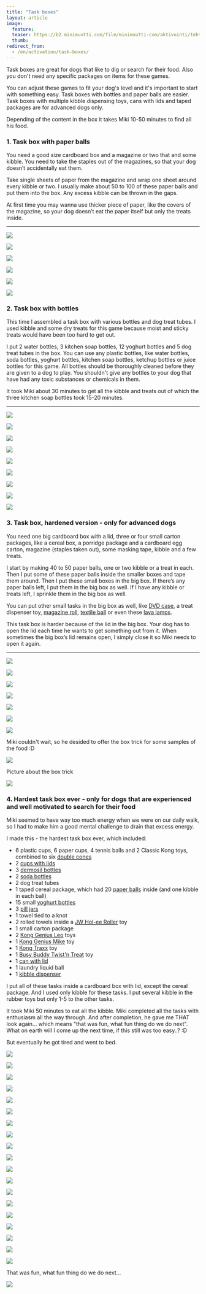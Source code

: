 ```yaml
---
title: "Task boxes"
layout: article
image:
  feature:
  teaser: https://b2.minimuutti.com/file/minimuutti-com/aktivointi/tehtavalaatikko-pulloilla/DSC52610-245px.jpg
  thumb:
redirect_from:
  - /en/activation/task-boxes/
---
```


Task boxes are great for dogs that like to dig or search for their food. Also you don't need any specific packages on items for these games.

You can adjust these games to fit your dog's level and it's important to start with something easy. Task boxes with bottles and paper balls are easier. Task boxes with multiple kibble dispensing toys, cans with lids and taped packages are for advanced dogs only.

Depending of the content in the box it takes Miki 10-50 minutes to find all his food.

### 1. Task box with paper balls

You need a good size cardboard box and a magazine or two that and some kibble. You need to take the staples out of the magazines, so that your dog doesn’t accidentally eat them.

Take single sheets of paper from the magazine and wrap one sheet around every kibble or two. I usually make about 50 to 100 of these paper balls and put them into the box. Any excess kibble can be thrown in the gaps.

At first time you may wanna use thicker piece of paper, like the covers of the magazine, so your dog doesn’t eat the paper itself but only the treats inside.

---

![](https://b2.minimuutti.com/file/minimuutti-com/aktivointi/tehtavalaatikko-paperipalloilla/DS06162-800px.jpg)

![](https://b2.minimuutti.com/file/minimuutti-com/aktivointi/tehtavalaatikko-paperipalloilla/DS06191-800px.jpg)

![](https://b2.minimuutti.com/file/minimuutti-com/aktivointi/tehtavalaatikko-paperipalloilla/DS06203-800px.jpg)

![](https://b2.minimuutti.com/file/minimuutti-com/aktivointi/tehtavalaatikko-paperipalloilla/DS06186-800px.jpg)

![](https://b2.minimuutti.com/file/minimuutti-com/aktivointi/tehtavalaatikko-paperipalloilla/DS06215-800px.jpg)

![](https://b2.minimuutti.com/file/minimuutti-com/aktivointi/tehtavalaatikko-paperipalloilla/DS06228-800px.jpg)

### 2. Task box with bottles

This time I assembled a task box with various bottles and dog treat tubes. I used kibble and some dry treats for this game because moist and sticky treats would have been too hard to get out.

I put 2 water bottles, 3 kitchen soap bottles, 12 yoghurt bottles and 5 dog treat tubes in the box. You can use any plastic bottles, like water bottles, soda bottles, yoghurt bottles, kitchen soap bottles, ketchup bottles or juice bottles for this game. All bottles should be thoroughly cleaned before they are given to a dog to play. You shouldn't give any bottles to your dog that have had any toxic substances or chemicals in them.

It took Miki about 30 minutes to get all the kibble and treats out of which the three kitchen soap bottles took 15-20 minutes.

---

![](https://b2.minimuutti.com/file/minimuutti-com/aktivointi/tehtavalaatikko-pulloilla/DSC52610-800px.jpg)

![](https://b2.minimuutti.com/file/minimuutti-com/aktivointi/tehtavalaatikko-pulloilla/DSC52647-800px.jpg)

![](https://b2.minimuutti.com/file/minimuutti-com/aktivointi/tehtavalaatikko-pulloilla/DSC52801-800px.jpg)

![](https://b2.minimuutti.com/file/minimuutti-com/aktivointi/tehtavalaatikko-pulloilla/DSC52815-800px.jpg)

![](https://b2.minimuutti.com/file/minimuutti-com/aktivointi/tehtavalaatikko-pulloilla/DSC52847-800px.jpg)

![](https://b2.minimuutti.com/file/minimuutti-com/aktivointi/tehtavalaatikko-pulloilla/DSC52876-800px.jpg)

![](https://b2.minimuutti.com/file/minimuutti-com/aktivointi/tehtavalaatikko-pulloilla/DSC52899-800px.jpg)

![](https://b2.minimuutti.com/file/minimuutti-com/aktivointi/tehtavalaatikko-pulloilla/DSC52908-800px.jpg)

![](https://b2.minimuutti.com/file/minimuutti-com/aktivointi/tehtavalaatikko-pulloilla/DSC52918-800px.jpg)

### 3. Task box, hardened version - only for advanced dogs

You need one big cardboard box with a lid, three or four small carton packages, like a cereal box, a porridge package and a cardboard egg carton, magazine (staples taken out), some masking tape, kibble and a few treats.

I start by making 40 to 50 paper balls, one or two kibble or a treat in each. Then I put some of these paper balls inside the smaller boxes and tape them around. Then I put these small boxes in the big box. If there’s any paper balls left, I put them in the big box as well. If I have any kibble or treats left, I sprinkle them in the big box as well.

You can put other small tasks in the big box as well, like [DVD case](/en/brain-games/dvd-case/), a treat dispenser toy, [magazine roll](/en/brain-games/magazine-roll/), [textile ball](/en/brain-games/textile-ball/) or even these [lava lamps](/en/brain-games/lava-lamps/).

This task box is harder because of the lid in the big box. Your dog has to open the lid each time he wants to get something out from it. When sometimes the big box’s lid remains open, I simply close it so Miki needs to open it again.

---

![](https://b2.minimuutti.com/file/minimuutti-com/aktivointi/tehtavalaatikko-vaikeutettuna/DSC31011-800px.jpg)

![](https://b2.minimuutti.com/file/minimuutti-com/aktivointi/tehtavalaatikko-vaikeutettuna/DSC31286-800px.jpg)

![](https://b2.minimuutti.com/file/minimuutti-com/aktivointi/tehtavalaatikko-vaikeutettuna/DSC31288-800px.jpg)

![](https://b2.minimuutti.com/file/minimuutti-com/aktivointi/tehtavalaatikko-vaikeutettuna/DSC31450-800px.jpg)

![](https://b2.minimuutti.com/file/minimuutti-com/aktivointi/tehtavalaatikko-vaikeutettuna/DSC30968-800px.jpg)

![](https://b2.minimuutti.com/file/minimuutti-com/aktivointi/tehtavalaatikko-vaikeutettuna/DSC30977-800px.jpg)

![](https://b2.minimuutti.com/file/minimuutti-com/aktivointi/tehtavalaatikko-vaikeutettuna/DSC30990-800px.jpg)

Miki couldn't wait, so he desided to offer the box trick for some samples of the food :D

![](https://b2.minimuutti.com/file/minimuutti-com/aktivointi/tehtavalaatikko-vaikeutettuna/DSC30983-800px.jpg)

Picture about the box trick

![](https://b2.minimuutti.com/file/minimuutti-com/temput/1/DSC27270_2-800px.jpg)

### 4. Hardest task box ever - only for dogs that are experienced and well motivated to search for their food

Miki seemed to have way too much energy when we were on our daily walk, so I had to make him a good mental challenge to drain that excess energy.

I made this - the hardest task box ever, which included:

- 6 plastic cups, 6 paper cups, 4 tennis balls and 2 Classic Kong toys, combined to six [double cones](/en/brain-games/cones/)
- 2 [cups with lids](/en/brain-games/cans-with-lids/)
- 3 [dermosil bottles](/en/brain-games/dermosil-bottles/)
- 2 [soda bottles](/en/brain-games/soda-bottle/)
- 2 dog treat tubes
- 1 taped cereal package, which had 20 [paper balls](/en/brain-games/small-games/#paperballs) inside (and one kibble in each ball)
- 15 small [yoghurt bottles](/en/brain-games/yoghurt-bottles/)
- 3 [pill jars](/en/brain-games/pill-jars/)
- 1 towel tied to a knot
- 2 rolled towels inside a [JW Hol-ee Roller](/en/brain-games/jw-hol-ee-roller/) toy
- 1 small carton package
- 2 [Kong Genius Leo](/en/treat-dispensers/kong-genius-leo/) toys
- 1 [Kong Genius Mike](/en/treat-dispensers/kong-genius-mike/) toy
- 1 [Kong Traxx](/en/treat-dispensers/kong-traxx-extreme/) toy
- 1 [Busy Buddy Twist'n Treat](/en/treat-dispensers/busy-buddy-twistn-treat/) toy
- 1 [can with lid](/en/brain-games/cans-with-lids/)
- 1 laundry liquid ball
- 1 [kibble dispenser](/en/brain-games/kibble-dispenser/)

I put all of these tasks inside a cardboard box with lid, except the cereal package. And I used only kibble for these tasks. I put several kibble in the rubber toys but only 1-5 to the other tasks.

It took Miki 50 minutes to eat all the kibble. Miki completed all the tasks with enthusiasm all the way through. And after completion, he gave me THAT look again... which means "that was fun, what fun thing do we do next". What on earth will I come up the next time, if this still was too easy..? :D

But eventually he got tired and went to bed.

![](https://b2.minimuutti.com/file/minimuutti-com/aktivointi/kaikkien-aikojen-vaikein-tehtavalaatikko/DSC56699-800px.jpg)

![](https://b2.minimuutti.com/file/minimuutti-com/aktivointi/kaikkien-aikojen-vaikein-tehtavalaatikko/DSC56703-800px.jpg)

![](https://b2.minimuutti.com/file/minimuutti-com/aktivointi/kaikkien-aikojen-vaikein-tehtavalaatikko/DSC56705-800px.jpg)

![](https://b2.minimuutti.com/file/minimuutti-com/aktivointi/kaikkien-aikojen-vaikein-tehtavalaatikko/DSC56711-800px.jpg)

![](https://b2.minimuutti.com/file/minimuutti-com/aktivointi/kaikkien-aikojen-vaikein-tehtavalaatikko/DSC56713-800px.jpg)

![](https://b2.minimuutti.com/file/minimuutti-com/aktivointi/kaikkien-aikojen-vaikein-tehtavalaatikko/DSC56726-800px.jpg)

![](https://b2.minimuutti.com/file/minimuutti-com/aktivointi/kaikkien-aikojen-vaikein-tehtavalaatikko/DSC56728-800px.jpg)

![](https://b2.minimuutti.com/file/minimuutti-com/aktivointi/kaikkien-aikojen-vaikein-tehtavalaatikko/DSC56737-800px.jpg)

![](https://b2.minimuutti.com/file/minimuutti-com/aktivointi/kaikkien-aikojen-vaikein-tehtavalaatikko/DSC56742-800px.jpg)

![](https://b2.minimuutti.com/file/minimuutti-com/aktivointi/kaikkien-aikojen-vaikein-tehtavalaatikko/DSC56762-800px.jpg)

![](https://b2.minimuutti.com/file/minimuutti-com/aktivointi/kaikkien-aikojen-vaikein-tehtavalaatikko/DSC56768-800px.jpg)

![](https://b2.minimuutti.com/file/minimuutti-com/aktivointi/kaikkien-aikojen-vaikein-tehtavalaatikko/DSC56776-800px.jpg)

![](https://b2.minimuutti.com/file/minimuutti-com/aktivointi/kaikkien-aikojen-vaikein-tehtavalaatikko/DSC56794-800px.jpg)

![](https://b2.minimuutti.com/file/minimuutti-com/aktivointi/kaikkien-aikojen-vaikein-tehtavalaatikko/DSC56800-800px.jpg)

![](https://b2.minimuutti.com/file/minimuutti-com/aktivointi/kaikkien-aikojen-vaikein-tehtavalaatikko/DSC56807-800px.jpg)

![](https://b2.minimuutti.com/file/minimuutti-com/aktivointi/kaikkien-aikojen-vaikein-tehtavalaatikko/DSC56819-800px.jpg)

![](https://b2.minimuutti.com/file/minimuutti-com/aktivointi/kaikkien-aikojen-vaikein-tehtavalaatikko/DSC56825-800px.jpg)

![](https://b2.minimuutti.com/file/minimuutti-com/aktivointi/kaikkien-aikojen-vaikein-tehtavalaatikko/DSC56850-800px.jpg)

![](https://b2.minimuutti.com/file/minimuutti-com/aktivointi/kaikkien-aikojen-vaikein-tehtavalaatikko/DSC56854-800px.jpg)

That was fun, what fun thing do we do next...

![](https://b2.minimuutti.com/file/minimuutti-com/aktivointi/kaikkien-aikojen-vaikein-tehtavalaatikko/DSC56843-800px.jpg)
